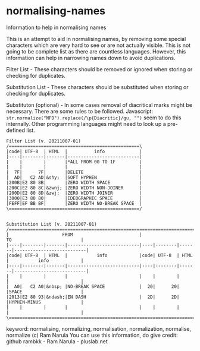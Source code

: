 # normalising-names
Information to help in normalising names


This is an attempt to aid in normalising names, by removing some special characters which are very hard to see or are not actually visible.
This is not going to be complete list as there are countless languages.
However, this information can help in narrowing names down to avoid duplications.

Filter List - These characters should be removed or ignored when storing or checking for duplicates.

Substitution List - These characters should be substituted when storing or checking for duplicates. 

Substituton (optional) - In some cases removal of diacritical marks might be necessary. There are some rules to be followed.
Javascript: 
``` str.normalize("NFD").replace(/\p{Diacritic}/gu, "") ``` seem to do this internally. 
Other programming languages might need to look up a pre-defined list.

```
Filter List (v. 20211007-01)
/=================================================\
|code| UTF-8  | HTML  |          info             |
|----|--------|-------|---------------------------|
|    |        |       |*ALL FROM 00 TO 1F         |
|    |        |       |                           |
|  7F|      7F|       |DELETE                     |
|  AD|   C2 AD|&shy;  |SOFT HYPHEN                |
|200B|E2 80 8B|       |ZERO WIDTH SPACE           |
|200C|E2 80 8C|&zwnj; |ZERO WIDTH NON-JOINER      |
|200D|E2 80 8D|&zwj;  |ZERO WIDTH JOINER          |
|3000|E3 80 80|       |IDEOGRAPHIC SPACE          |
|FEFF|EF BB BF|       |ZERO WIDTH NO-BREAK SPACE  |
\=================================================/


Substitution List (v. 20211007-01)
/===================================================================================================\
|                    FROM                         |                     TO                          |
|----|--------|-------|---------------------------|----|--------|-------|---------------------------|
|code| UTF-8  | HTML  |           info            |code| UTF-8  | HTML  |           info            |
|----|--------|-------|---------------------------|----|--------|-------|---------------------------|
|    |        |       |                           |    |        |       |                           |
|  A0|   C2 A0|&nbsp; |NO-BREAK SPACE             |  20|      20|       |SPACE                      |
|2013|E2 80 93|&ndash;|EN DASH                    |  2D|      2D|       |HYPHEN-MINUS               |
|    |        |       |                           |    |        |       |                           |
\===================================================================================================/

```
keyword: normalising, normalizing, normalisation, normalization, normalise, normalize 
(c) Ram Narula
You can use this information, do give credit: github rambkk - Ram Narula - pluslab.net
